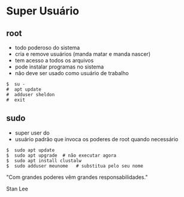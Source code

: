 # Super Usuário

## root

- todo poderoso do sistema
- cria e remove usuários (manda matar e manda nascer)
- tem acesso a todos os arquivos
- pode instalar programas no sistema 
- não deve ser usado como usuário de trabalho

~~~
$  su -
#  apt update
#  adduser sheldon
#  exit
~~~

## sudo
- super user do
- usuário padrão que invoca os poderes de root quando necessário

~~~
$  sudo apt update
$  sudo apt upgrade  # não executar agora
$  sudo apt install clustalw
$  sudo adduser meunome   # substitua pelo seu nome
~~~


"Com grandes poderes vêm grandes responsabilidades."

Stan Lee
